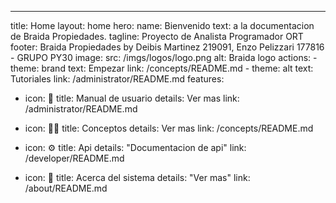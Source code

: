 ---
title: Home
layout: home
hero:
  name: Bienvenido
  text: a la documentacion de Braida Propiedades.
  tagline: Proyecto de Analista Programador ORT
  footer: Braida Propiedades by Deibis Martinez 219091, Enzo Pelizzari 177816 - GRUPO PY30
  image:
    src: /imgs/logos/logo.png 
    alt: Braida logo
  actions:
    - theme: brand
      text: Empezar
      link: /concepts/README.md
    - theme: alt
      text: Tutoriales
      link: /administrator/README.md
features:
  - icon: 💼
    title: Manual de usuario
    details: Ver mas
    link: /administrator/README.md
 
  - icon: 👨‍💻
    title: Conceptos
    details: Ver mas
    link: /concepts/README.md
  - icon: ⚙️
    title: Api
    details: "Documentacion de api"
    link: /developer/README.md
  - icon: 🧬
    title: Acerca del sistema
    details: "Ver mas"
    link: /about/README.md